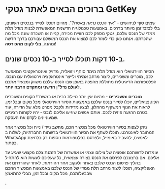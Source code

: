 
# ברוכים הבאים לאתר גטקי GetKey

שמים סוף לניחושים - "*איך הנכס נראה באמת*?". מהיום תוכלו לסייר בנכסים השונים, בלי לבזבז זמן מיותר בדרכים. באמצעות טכנולוגיה חדשנית המאפשרת לבנות מודל תלת ממדי של הנכס שלכם, גטקי מספק לכם חוויית מכירה, קנייה או השכרה שונה מכל מה שהכרתם. אנחנו כאן כדי לעזור לכם למצוא את הנכס המושלם עבורכם בדרך חדשה ומהנה, **בלי לקום מהכורסה**! 

## ב-10 דקות תוכלו לסייר ב-10 נכסים שונים. 

הסיור הווירטואלי הוא מודל תלת מימד סוחף ויזואלית, מדויק ואינטראקטיבי המאפשר לכם, מוכרים ומשכירים, ליצור מרחב אמיתי ולייצר אינטראקציה וירטואלית עם הנכס. הפלטפורמה הדיגיטלית מחוללת מהפכה באופן שבו הנכס שלכם משווק ומצעיד אתכם ל**עולם נדל"ן חדשני ומתקדם הרבה יותר.**


**מוכרים ומשכירים** - מהיום אין יותר טיילת בבית או במשרד! הקונים והשוכרים הפוטנציאליים, יוכלו לסייר בנכס שלכם באמצעות הסיור הווירטואלי מכל מקום ובכל זמן. לראות את הנוף המשקיף מהחלון, לבצע מדידות ולקבל מפרט מלא של הדירה, עוד בטרם ההגעה פיזית לנכס. אותם אנשים שיגיעו אליכם לנכס - יהיו לקוחות רציניים שמעוניינים לקדם את העסקה. 


ניתן לצפות בסיור הווירטואלי מכל מכשיר חכם, מחשב נייד / נייח וכל מכשיר אחר המחובר לאינטרנט. תוכלו לשתף את הסיור הווירטואלי ברשתות החברתיות; לשלוח ב WhatsApp לאנשים, להעביר באימייל, ולפרסם בפלטפורמות נוספות רק בלחיצת כפתור.


עומדות לרשותכם אופציה של צילום עצמי או אפשרות של הזמנת צלם מקצועי שיגיע עד אליכם. אם ברצונכם לפרסם את הנכס בצורה עצמאית, כל שעליכם לעשות הוא להתחיל בהליך פרסום הנכס שלכם באתר ולעקוב אחר ההוראות. לאחר שהורדתם את האפליקציה, תוכלו ליצור מרחב תלת ממדי של הנכס שלכם באמצעות המכשיר החכם שבבעלותכם, מכל מקום ובכל זמן, מבלי להתאמץ

.

